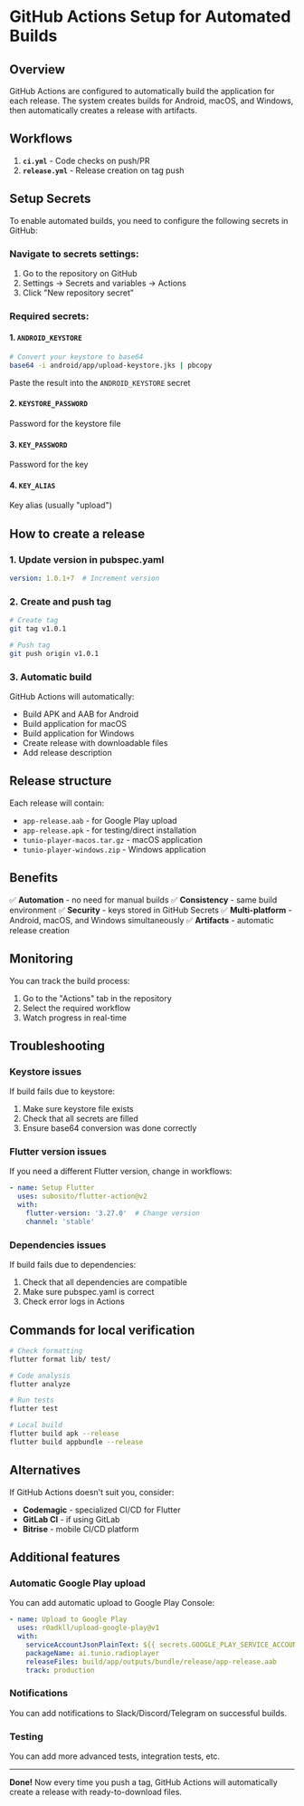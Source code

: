 # GitHub Actions Setup for Automated Builds

## Overview

GitHub Actions are configured to automatically build the application for each release. The system creates builds for Android, macOS, and Windows, then automatically creates a release with artifacts.

## Workflows

1. **`ci.yml`** - Code checks on push/PR
2. **`release.yml`** - Release creation on tag push

## Setup Secrets

To enable automated builds, you need to configure the following secrets in GitHub:

### Navigate to secrets settings:
1. Go to the repository on GitHub
2. Settings → Secrets and variables → Actions
3. Click "New repository secret"

### Required secrets:

#### 1. `ANDROID_KEYSTORE`
```bash
# Convert your keystore to base64
base64 -i android/app/upload-keystore.jks | pbcopy
```
Paste the result into the `ANDROID_KEYSTORE` secret

#### 2. `KEYSTORE_PASSWORD`
Password for the keystore file

#### 3. `KEY_PASSWORD`
Password for the key

#### 4. `KEY_ALIAS`
Key alias (usually "upload")

## How to create a release

### 1. Update version in pubspec.yaml
```yaml
version: 1.0.1+7  # Increment version
```

### 2. Create and push tag
```bash
# Create tag
git tag v1.0.1

# Push tag
git push origin v1.0.1
```

### 3. Automatic build
GitHub Actions will automatically:
- Build APK and AAB for Android
- Build application for macOS
- Build application for Windows
- Create release with downloadable files
- Add release description

## Release structure

Each release will contain:
- `app-release.aab` - for Google Play upload
- `app-release.apk` - for testing/direct installation
- `tunio-player-macos.tar.gz` - macOS application
- `tunio-player-windows.zip` - Windows application

## Benefits

✅ **Automation** - no need for manual builds
✅ **Consistency** - same build environment
✅ **Security** - keys stored in GitHub Secrets
✅ **Multi-platform** - Android, macOS, and Windows simultaneously
✅ **Artifacts** - automatic release creation

## Monitoring

You can track the build process:
1. Go to the "Actions" tab in the repository
2. Select the required workflow
3. Watch progress in real-time

## Troubleshooting

### Keystore issues
If build fails due to keystore:
1. Make sure keystore file exists
2. Check that all secrets are filled
3. Ensure base64 conversion was done correctly

### Flutter version issues
If you need a different Flutter version, change in workflows:
```yaml
- name: Setup Flutter
  uses: subosito/flutter-action@v2
  with:
    flutter-version: '3.27.0'  # Change version
    channel: 'stable'
```

### Dependencies issues
If build fails due to dependencies:
1. Check that all dependencies are compatible
2. Make sure pubspec.yaml is correct
3. Check error logs in Actions

## Commands for local verification

```bash
# Check formatting
flutter format lib/ test/

# Code analysis
flutter analyze

# Run tests
flutter test

# Local build
flutter build apk --release
flutter build appbundle --release
```

## Alternatives

If GitHub Actions doesn't suit you, consider:
- **Codemagic** - specialized CI/CD for Flutter
- **GitLab CI** - if using GitLab
- **Bitrise** - mobile CI/CD platform

## Additional features

### Automatic Google Play upload
You can add automatic upload to Google Play Console:
```yaml
- name: Upload to Google Play
  uses: r0adkll/upload-google-play@v1
  with:
    serviceAccountJsonPlainText: ${{ secrets.GOOGLE_PLAY_SERVICE_ACCOUNT }}
    packageName: ai.tunio.radioplayer
    releaseFiles: build/app/outputs/bundle/release/app-release.aab
    track: production
```

### Notifications
You can add notifications to Slack/Discord/Telegram on successful builds.

### Testing
You can add more advanced tests, integration tests, etc.

---

**Done!** Now every time you push a tag, GitHub Actions will automatically create a release with ready-to-download files. 